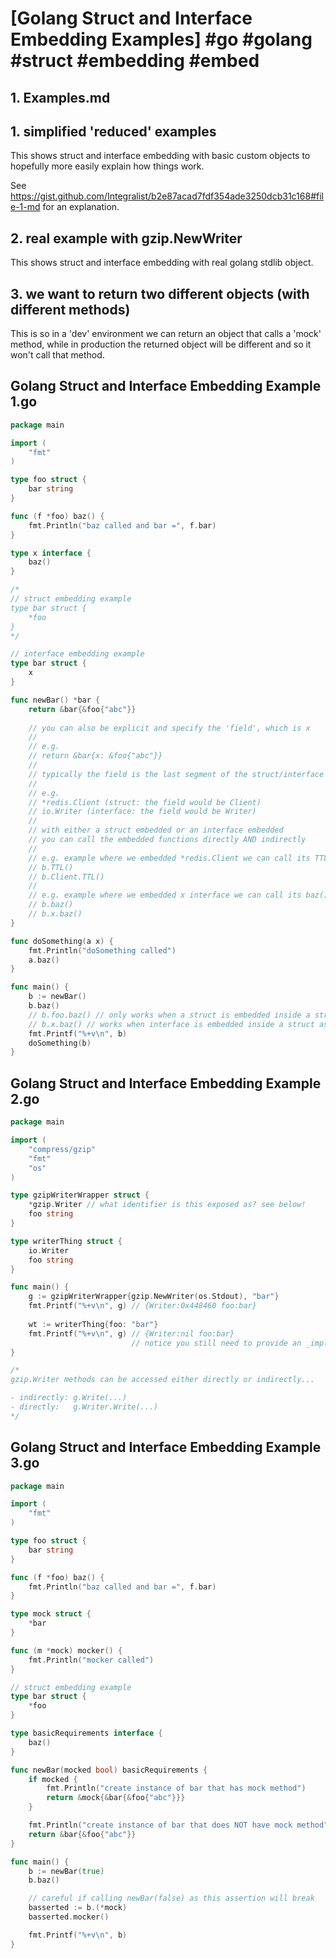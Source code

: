 # [Golang Struct and Interface Embedding Examples] #go #golang #struct #embedding #embed

## 1. Examples.md

## 1. simplified 'reduced' examples

This shows struct and interface embedding with basic custom objects to hopefully more easily explain how things work.

See https://gist.github.com/Integralist/b2e87acad7fdf354ade3250dcb31c168#file-1-md for an explanation.

## 2. real example with gzip.NewWriter

This shows struct and interface embedding with real golang stdlib object.

## 3. we want to return two different objects (with different methods)

This is so in a 'dev' environment we can return an object that calls a 'mock' method, while in production the returned object will be different and so it won't call that method.

## Golang Struct and Interface Embedding Example 1.go

```go
package main

import (
	"fmt"
)

type foo struct {
	bar string
}

func (f *foo) baz() {
	fmt.Println("baz called and bar =", f.bar)
}

type x interface {
	baz()
}

/*
// struct embedding example
type bar struct {
	*foo
}
*/

// interface embedding example
type bar struct {
	x
}

func newBar() *bar {
	return &bar{&foo{"abc"}}
  	
  	// you can also be explicit and specify the 'field', which is x
  	//
  	// e.g.
  	// return &bar{x: &foo{"abc"}}
  	//
  	// typically the field is the last segment of the struct/interface
  	//
  	// e.g.
  	// *redis.Client (struct: the field would be Client)
	// io.Writer (interface: the field would be Writer)
  	//
  	// with either a struct embedded or an interface embedded 
  	// you can call the embedded functions directly AND indirectly
  	//
    // e.g. example where we embedded *redis.Client we can call its TTL() function like so...
	// b.TTL()
  	// b.Client.TTL()
  	//
    // e.g. example where we embedded x interface we can call its baz() function like so...
	// b.baz()
  	// b.x.baz()
}

func doSomething(a x) {
	fmt.Println("doSomething called")
	a.baz()
}

func main() {
	b := newBar()
	b.baz()
	// b.foo.baz() // only works when a struct is embedded inside a struct, not when an interface is embedded
  	// b.x.baz() // works when interface is embedded inside a struct as 'x' is the name of the interface
	fmt.Printf("%+v\n", b)
	doSomething(b)
}
```

## Golang Struct and Interface Embedding Example 2.go

```go
package main

import (
	"compress/gzip"
	"fmt"
	"os"
)

type gzipWriterWrapper struct {
	*gzip.Writer // what identifier is this exposed as? see below!
	foo string
}

type writerThing struct {
	io.Writer
	foo string
}

func main() {
	g := gzipWriterWrapper{gzip.NewWriter(os.Stdout), "bar"}
	fmt.Printf("%+v\n", g) // {Writer:0x448460 foo:bar}
  
  	wt := writerThing{foo: "bar"}
	fmt.Printf("%+v\n", g) // {Writer:nil foo:bar}
  						   // notice you still need to provide an _implementation_ of io.Writer
}

/*
gzip.Writer methods can be accessed either directly or indirectly...

- indirectly: g.Write(...)
- directly:   g.Writer.Write(...)
*/
```

## Golang Struct and Interface Embedding Example 3.go

```go
package main

import (
	"fmt"
)

type foo struct {
	bar string
}

func (f *foo) baz() {
	fmt.Println("baz called and bar =", f.bar)
}

type mock struct {
	*bar
}

func (m *mock) mocker() {
	fmt.Println("mocker called")
}

// struct embedding example
type bar struct {
	*foo
}

type basicRequirements interface {
	baz()
}

func newBar(mocked bool) basicRequirements {
	if mocked {
		fmt.Println("create instance of bar that has mock method")
		return &mock{&bar{&foo{"abc"}}}
	}

	fmt.Println("create instance of bar that does NOT have mock method")
	return &bar{&foo{"abc"}}
}

func main() {
	b := newBar(true)
	b.baz()

	// careful if calling newBar(false) as this assertion will break
	basserted := b.(*mock)
	basserted.mocker()

	fmt.Printf("%+v\n", b)
}
```


